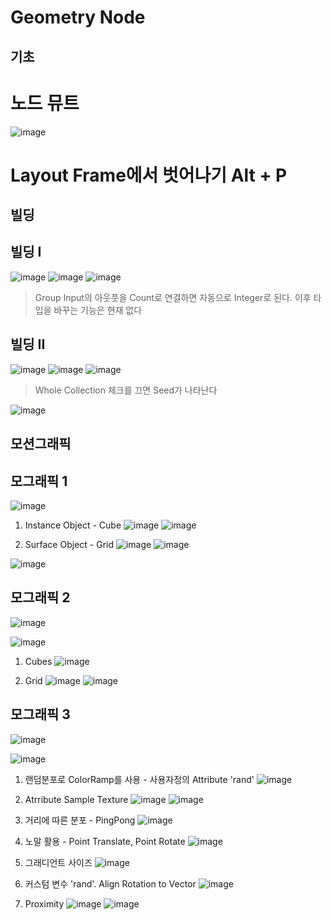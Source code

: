 Geometry Node
==============

기초
----------

# 노드 뮤트 
![image](https://user-images.githubusercontent.com/30430227/129670865-dd6b7fbe-6573-46c1-8bb1-f3410b4cdcdb.png)

# Layout Frame에서 벗어나기 Alt + P

빌딩
------
## 빌딩 I
![image](https://user-images.githubusercontent.com/30430227/120792513-9878e180-c570-11eb-8b78-b48a04d11931.png)
![image](https://user-images.githubusercontent.com/30430227/120792541-a464a380-c570-11eb-8505-e1d922b7c409.png)
![image](https://user-images.githubusercontent.com/30430227/120792650-d118bb00-c570-11eb-9d53-68acd800b195.png)
> Group Input의 아웃풋을 Count로 연결하면 자동으로 Integer로 된다. 이후 타입을 바꾸는 기능은 현재 없다


## 빌딩 II
![image](https://user-images.githubusercontent.com/30430227/120794443-366dab80-c573-11eb-9ef0-092446c6dcae.png)
![image](https://user-images.githubusercontent.com/30430227/120794475-408faa00-c573-11eb-9bcd-6faa1be57f94.png)
![image](https://user-images.githubusercontent.com/30430227/120794501-49807b80-c573-11eb-90a7-4e215902f725.png)
> Whole Collection 체크를 끄면 Seed가 나타난다

![image](https://user-images.githubusercontent.com/30430227/120794532-52714d00-c573-11eb-9d61-b45636fccded.png)

모션그래픽
------------
## 모그래픽 1
![image](https://user-images.githubusercontent.com/30430227/121111108-49b99900-c849-11eb-872f-d27f56d69a18.png)

1. Instance Object - Cube
![image](https://user-images.githubusercontent.com/30430227/121111184-6786fe00-c849-11eb-946a-3ae8beb9e979.png)
![image](https://user-images.githubusercontent.com/30430227/121111153-59d17880-c849-11eb-9560-e67972b079c9.png)

2. Surface Object - Grid
![image](https://user-images.githubusercontent.com/30430227/121111326-a026d780-c849-11eb-93b1-d1c53e5e91f8.png)
![image](https://user-images.githubusercontent.com/30430227/121111364-b03eb700-c849-11eb-9290-afbbd52a5cf5.png)

![image](https://user-images.githubusercontent.com/30430227/121111422-ccdaef00-c849-11eb-839b-ddcc0ad71944.png)

## 모그래픽 2
![image](https://user-images.githubusercontent.com/30430227/121120329-509bd800-c858-11eb-932e-1be64a0ea762.png)

![image](https://user-images.githubusercontent.com/30430227/121120356-585b7c80-c858-11eb-9802-7cf9577bd411.png)

1. Cubes
![image](https://user-images.githubusercontent.com/30430227/121120473-922c8300-c858-11eb-9607-f9430e060d17.png)

2. Grid
![image](https://user-images.githubusercontent.com/30430227/121120385-67dac580-c858-11eb-8b90-0daf62a20a61.png)
![image](https://user-images.githubusercontent.com/30430227/121120434-7d4fef80-c858-11eb-9965-f72b283bd167.png)


## 모그래픽 3
![image](https://user-images.githubusercontent.com/30430227/121125743-07e91c80-c862-11eb-997b-70e3d5eb27d7.png)

![image](https://user-images.githubusercontent.com/30430227/121125774-13d4de80-c862-11eb-9015-746e05931344.png)

1. 랜덤분포로 ColorRamp를 사용 - 사용자정의 Attribute 'rand'
![image](https://user-images.githubusercontent.com/30430227/121281191-7dacc100-c912-11eb-90e9-3ac81f1d4f94.png)

2. Atrribute Sample Texture
![image](https://user-images.githubusercontent.com/30430227/121283574-548e2f80-c916-11eb-8be2-49c1da23cc7b.png)
![image](https://user-images.githubusercontent.com/30430227/121283592-5d7f0100-c916-11eb-9be9-6796a9be617d.png)

3. 거리에 따른 분포 - PingPong
![image](https://user-images.githubusercontent.com/30430227/121284942-886a5480-c918-11eb-8144-ad66d27f0ee3.png)


4. 노말 활용 - Point Translate, Point Rotate
![image](https://user-images.githubusercontent.com/30430227/121287676-f7e24300-c91c-11eb-99c4-d9ea86d48f6c.png)

5. 그래디언트 사이즈
![image](https://user-images.githubusercontent.com/30430227/121297817-d89fe180-c92d-11eb-8b6e-f95a8f3a303b.png)

6. 커스텀 변수 'rand'. Align Rotation to Vector
![image](https://user-images.githubusercontent.com/30430227/121326853-e49b9b80-c94d-11eb-9c78-bacbcdec98c1.png)

7. Proximity
![image](https://user-images.githubusercontent.com/30430227/121973862-28acf700-cdb9-11eb-9512-c542f3b48804.png)
![image](https://user-images.githubusercontent.com/30430227/121973887-35c9e600-cdb9-11eb-8b1d-5c9aed516c50.png)


